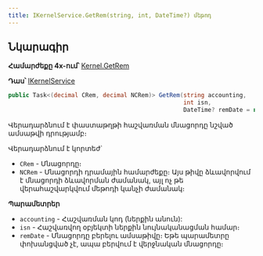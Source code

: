 ```yaml
---
title: IKernelService.GetRem(string, int, DateTime?) մեթոդ  
---
```


## Նկարագիր

**Համարժեքը 4x-ում՝** [Kernel.GetRem](https://armsoft.github.io/as4x-docs/HTM/ProgrGuide/Functions/Functions/AccManagement/GetRem.html)

**Դաս՝** [IKernelService](../IKernelService.md)

```c#
public Task<(decimal CRem, decimal NCRem)> GetRem(string accounting, 
                                                  int isn, 
                                                  DateTime? remDate = null)
```

Վերադարձնում է փաստաթղթի հաշվառման մնացորդը նշված ամսաթվի դրությամբ։

Վերադարձնում է կորտեժ`
* `CRem` - Մնացորդը։
* `NCRem` - Մնացորդի դրամային համարժեքը։ 
  Այս թիվը ձևավորվում է մնացորդի ձևավորման ժամանակ, այլ ոչ թե վերահաշվարկվում մեթոդի կանչի ժամանակ։

**Պարամետրեր**

* `accounting` - Հաշվառման կոդ (ներքին անուն):
* `isn` - Հաշվառվող օբյեկտի ներքին նույնականացման համար։
* `remDate` - Մնացորդը բերելու ամսաթիվը։ 
  Եթե պարամետրը փոխանցված չէ, ապա բերվում է վերջնական մնացորդը։
